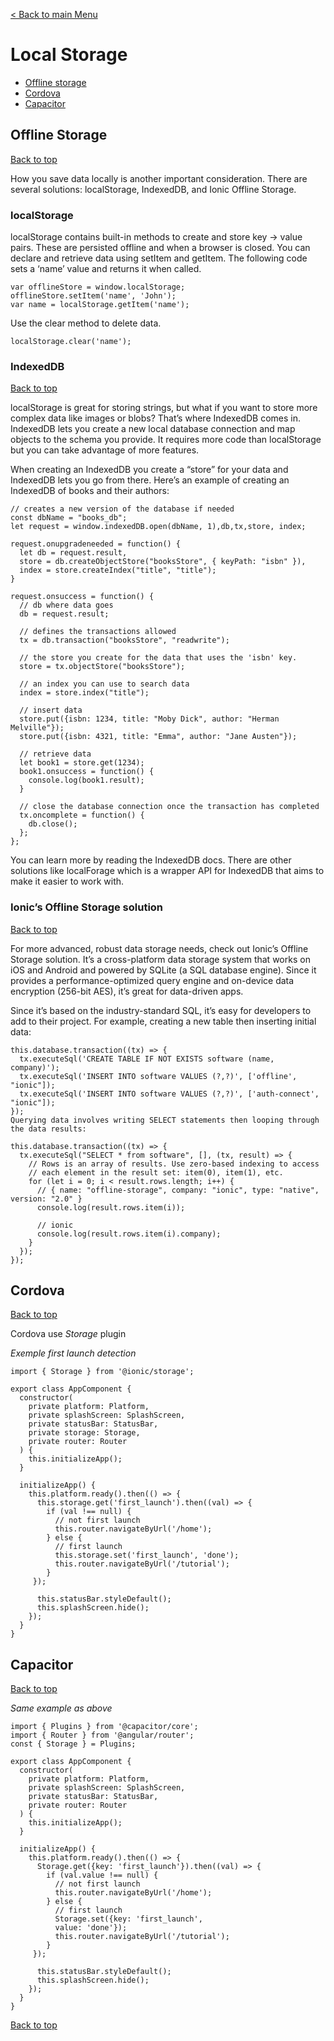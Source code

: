 [< Back to main Menu](https://github.com/gsoulie/Mobile-App-Development/blob/master/ionic2-test.md)    

# Local Storage

* [Offline storage](#offline-storage)       
* [Cordova](#cordova)  
* [Capacitor](#capacitor)    

## Offline Storage
[Back to top](#local-storage) 

How you save data locally is another important consideration. There are several solutions: localStorage, IndexedDB, and Ionic Offline Storage.

### localStorage

localStorage contains built-in methods to create and store key -> value pairs. These are persisted offline and when a browser is closed. You can declare and retrieve data using setItem and getItem. The following code sets a ‘name’ value and returns it when called.

````
var offlineStore = window.localStorage;
offlineStore.setItem('name', 'John');
var name = localStorage.getItem('name');
````

Use the clear method to delete data.

````
localStorage.clear('name');
````

### IndexedDB
[Back to top](#local-storage) 

localStorage is great for storing strings, but what if you want to store more complex data like images or blobs? That’s where IndexedDB comes in. IndexedDB lets you create a new local database connection and map objects to the schema you provide. It requires more code than localStorage but you can take advantage of more features.

When creating an IndexedDB you create a “store” for your data and IndexedDB lets you go from there. Here’s an example of creating an IndexedDB of books and their authors:

````
// creates a new version of the database if needed
const dbName = "books_db";
let request = window.indexedDB.open(dbName, 1),db,tx,store, index;

request.onupgradeneeded = function() {
  let db = request.result,
  store = db.createObjectStore("booksStore", { keyPath: "isbn" }), 
  index = store.createIndex("title", "title");
} 

request.onsuccess = function() {
  // db where data goes
  db = request.result;

  // defines the transactions allowed
  tx = db.transaction("booksStore", "readwrite");

  // the store you create for the data that uses the 'isbn' key.
  store = tx.objectStore("booksStore");

  // an index you can use to search data
  index = store.index("title"); 

  // insert data
  store.put({isbn: 1234, title: "Moby Dick", author: "Herman Melville"});
  store.put({isbn: 4321, title: "Emma", author: "Jane Austen"}); 

  // retrieve data
  let book1 = store.get(1234);
  book1.onsuccess = function() {
    console.log(book1.result);
  } 

  // close the database connection once the transaction has completed
  tx.oncomplete = function() {
    db.close();
  };
};
````

You can learn more by reading the IndexedDB docs. There are other solutions like localForage which is a wrapper API for IndexedDB that aims to make it easier to work with.

### Ionic’s Offline Storage solution
[Back to top](#local-storage) 

For more advanced, robust data storage needs, check out Ionic’s Offline Storage solution. It’s a cross-platform data storage system that works on iOS and Android and powered by SQLite (a SQL database engine). Since it provides a performance-optimized query engine and on-device data encryption (256-bit AES), it’s great for data-driven apps.

Since it’s based on the industry-standard SQL, it’s easy for developers to add to their project. For example, creating a new table then inserting initial data:

````
this.database.transaction((tx) => {
  tx.executeSql('CREATE TABLE IF NOT EXISTS software (name, company)');
  tx.executeSql('INSERT INTO software VALUES (?,?)', ['offline', "ionic"]);
  tx.executeSql('INSERT INTO software VALUES (?,?)', ['auth-connect', "ionic"]);
});
Querying data involves writing SELECT statements then looping through the data results:

this.database.transaction((tx) => {
  tx.executeSql("SELECT * from software", [], (tx, result) => {
    // Rows is an array of results. Use zero-based indexing to access
    // each element in the result set: item(0), item(1), etc. 
    for (let i = 0; i < result.rows.length; i++) {
      // { name: "offline-storage", company: "ionic", type: "native", version: "2.0" }
      console.log(result.rows.item(i));

      // ionic
      console.log(result.rows.item(i).company);
    }
  });
});
````

## Cordova
[Back to top](#local-storage)  

Cordova use *Storage* plugin

*Exemple first launch detection*

```
import { Storage } from '@ionic/storage';

export class AppComponent {
  constructor(
    private platform: Platform,
    private splashScreen: SplashScreen,
    private statusBar: StatusBar,
    private storage: Storage,
    private router: Router
  ) {
    this.initializeApp();
  }

  initializeApp() {
    this.platform.ready().then(() => {
      this.storage.get('first_launch').then((val) => {
        if (val !== null) {
          // not first launch
          this.router.navigateByUrl('/home');
        } else {
          // first launch
          this.storage.set('first_launch', 'done');
          this.router.navigateByUrl('/tutorial');
        }
     });

      this.statusBar.styleDefault();
      this.splashScreen.hide();
    });
  }
}
```


## Capacitor
[Back to top](#local-storage) 

*Same example as above*

```
import { Plugins } from '@capacitor/core';
import { Router } from '@angular/router';
const { Storage } = Plugins;

export class AppComponent {
  constructor(
    private platform: Platform,
    private splashScreen: SplashScreen,
    private statusBar: StatusBar,
    private router: Router
  ) {
    this.initializeApp();
  }

  initializeApp() {
    this.platform.ready().then(() => {
      Storage.get({key: 'first_launch'}).then((val) => {
        if (val.value !== null) {
          // not first launch
          this.router.navigateByUrl('/home');
        } else {
          // first launch
          Storage.set({key: 'first_launch',
          value: 'done'});
          this.router.navigateByUrl('/tutorial');
        }
     });

      this.statusBar.styleDefault();
      this.splashScreen.hide();
    });
  }
}
```

[Back to top](#local-storage) 
